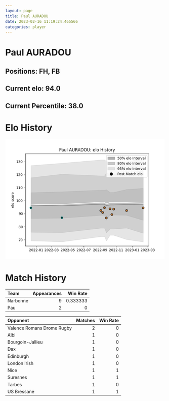 ```yaml
---  
layout: page  
title: Paul AURADOU  
date: 2023-02-16 11:19:24.465566  
categories: player  
---
```

# Paul AURADOU

## Positions: FH, FB

## Current elo: 94.0

## Current Percentile: 38.0

# Elo History


![elo history](history_PaulAURADOU.png)
# Match History


| Team     |   Appearances |   Win Rate |
|:---------|--------------:|-----------:|
| Narbonne |             9 |   0.333333 |
| Pau      |             2 |   0        |

| Opponent                   |   Matches |   Win Rate |
|:---------------------------|----------:|-----------:|
| Valence Romans Drome Rugby |         2 |          0 |
| Albi                       |         1 |          0 |
| Bourgoin-Jallieu           |         1 |          0 |
| Dax                        |         1 |          0 |
| Edinburgh                  |         1 |          0 |
| London Irish               |         1 |          0 |
| Nice                       |         1 |          1 |
| Suresnes                   |         1 |          1 |
| Tarbes                     |         1 |          0 |
| US Bressane                |         1 |          1 |